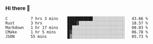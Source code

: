 ### Hi there 👋

<!--
**WShiBin/WShiBin** is a ✨ _special_ ✨ repository because its `README.md` (this file) appears on your GitHub profile.

Here are some ideas to get you started:

- 🔭 I’m currently working on ...
- 🌱 I’m currently learning ...
- 👯 I’m looking to collaborate on ...
- 🤔 I’m looking for help with ...
- 💬 Ask me about ...
- 📫 How to reach me: ...
- 😄 Pronouns: ...
- ⚡ Fun fact: ...
-->

<!--START_SECTION:waka-->
```text
C          7 hrs 3 mins    ███████████░░░░░░░░░░░░░░   43.66 % 
Rust       3 hrs           ████▓░░░░░░░░░░░░░░░░░░░░   18.57 % 
Markdown   1 hr 17 mins    ██░░░░░░░░░░░░░░░░░░░░░░░   08.03 % 
CMake      1 hr 5 mins     █▓░░░░░░░░░░░░░░░░░░░░░░░   06.78 % 
JSON       55 mins         █▒░░░░░░░░░░░░░░░░░░░░░░░   05.73 % 
```
<!--END_SECTION:waka-->

